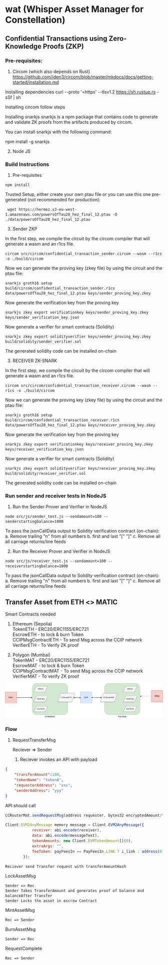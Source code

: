 # wat (Whisper Asset Manager for Constellation)

## Confidential Transactions using Zero-Knowledge Proofs (ZKP)

### Pre-requisites:

1. Circom (which also depends on Rust) <https://github.com/iden3/circom/blob/master/mkdocs/docs/getting-started/installation.md>

Installing dependencies
curl --proto '=https' --tlsv1.2 https://sh.rustup.rs -sSf | sh

Installing circom follow steps

Installing snarkjs
snarkjs is a npm package that contains code to generate and validate ZK proofs from the artifacts produced by circom.

You can install snarkjs with the following command:

npm install -g snarkjs


2. Node JS

### Build Instructions

1. Pre-requisites

<!-- npm i snarkjs circomlibjs circomlib commander -->

```
npm install
 ```

Trusted Setup, either create your own ptau file or you can use this one pre-generated (not recommended for production):
```
 wget https://hermez.s3-eu-west-1.amazonaws.com/powersOfTau28_hez_final_12.ptau -O ./data/powersOfTau28_hez_final_12.ptau
```

3. Sender ZKP

In the first step, we compile the circuit by the circom compiler that will generate a wasm and an r1cs file.
```
circom src/circom/confidential_transaction_sender.circom --wasm --r1cs -o ./build/circom
```

Now we can generate the proving key (zkey file) by using the circuit and the ptau file:
```
snarkjs groth16 setup build/circom/confidential_transaction_sender.r1cs data/powersOfTau28_hez_final_12.ptau keys/sender_proving_key.zkey
```

Now generate the verification key from the proving key 
```
snarkjs zkey export verificationkey keys/sender_proving_key.zkey keys/sender_verification_key.json
```

Now generate a verifier for smart contracts (Solidity)
```
snarkjs zkey export solidityverifier keys/sender_proving_key.zkey build/solidity/sender_verifier.sol
```
The generated solidity code can be installed on-chain

3. RECEIVER ZK-SNARK

In the first step, we compile the circuit by the circom compiler that will generate a wasm and an r1cs file.
```
circom src/circom/confidential_transaction_receiver.circom --wasm --r1cs -o ./build/circom
```

Now we can generate the proving key (zkey file) by using the circuit and the ptau file:
```
snarkjs groth16 setup build/circom/confidential_transaction_receiver.r1cs data/powersOfTau28_hez_final_12.ptau keys/receiver_proving_key.zkey
```

Now generate the verification key from the proving key 
```
snarkjs zkey export verificationkey keys/receiver_proving_key.zkey keys/receiver_verification_key.json
```

Now generate a verifier for smart contracts (Solidity)
```
snarkjs zkey export solidityverifier keys/receiver_proving_key.zkey build/solidity/receiver_verifier.sol
```
The generated solidity code can be installed on-chain

### Run sender and receiver tests in NodeJS
1.  Run the Sender Prover and Verifier in NodeJS
```
node src/js/sender_test.js --sendamount=100 --senderstartingbalance=1000
```

To pass the jsonCallData output to Solidity verification contract (on-chain):
a. Remove trailing "n" from all numbers
b. first and last "[" "]"
c. Remove all all carriage returns/line feeds


2. Run the Receiver Prover and Verifier in NodeJS
```
node src/js/receiver_test.js --sendamount=100 --receiverstartingbalance=1000
```

To pass the jsonCallData output to Solidity verification contract (on-chain):
a. Remove trailing "n" from all numbers
b. first and last "[" "]"
c. Remove all all carriage returns/line feeds


## Transfer Asset from ETH <> MATIC

Smart Contracts needed

1. Ethereum (Sepolia)<br>
TokenETH - ERC20/ERC1155/ERC721<br>
EscrowETH - to lock & burn Token<br>
CCIPMsgContractETH - To send Msg across the CCIP network<br>
VerifierETH - To Verify ZK proof<br>

2. Polygon (Mumbai)<br>
TokenMAT - ERC20/ERC1155/ERC721<br>
EscrowMAT - to lock & burn Token<br>
CCIPMsgContractMAT - To send Msg across the CCIP network<br>
VerifierMAT - To verify ZK proof<br>


![Alt text](basic.jpg)
### Flow


1. RequestTransferMsg

    Reciever => Sender
    1. Reciever invokes an API with payload 
    
```JSON
{ 
    "transferAmount":100, 
    "tokenName": "tokenA", 
    "requesterAddress": "xxx", 
    "senderAddress": "yyy"
}
```
API should call 
```js
CCRouterMat.sendRequestMsg(address requester, bytes32 encryptedAmount/transferAmountHash, string tokenName, bytes32 proof) 
```

```js
Client.EVM2AnyMessage memory message = Client.EVM2AnyMessage({
            receiver: abi.encode(receiver),
            data: abi.encode(messageText),
            tokenAmounts: new Client.EVMTokenAmount[](0),
            extraArgs: "",
            feeToken: payFeesIn == PayFeesIn.LINK ? i_link : address(0)
        });

```

    Reciever send Transfer request with transferAmountHash

LockAssetMsg

    Sender => Rec
    Sender Takes TransferAmount and generates proof of balance and balanceAfter Transfer
    Sender Locks the asset in escrow Contract

MintAssetMsg

    Rec => Sender

BurnAssetMsg 

    Sender => Rec

RequestComplete

    Rec => Sender

